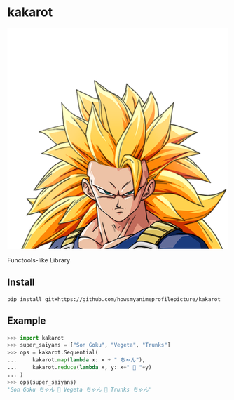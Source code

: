 # kakarot

![alt text](assets/kakarot.png)

Functools-like Library

## Install

```
pip install git+https://github.com/howsmyanimeprofilepicture/kakarot
```

## Example

```python
>>> import kakarot
>>> super_saiyans = ["Son Goku", "Vegeta", "Trunks"]
>>> ops = kakarot.Sequential(
...     kakarot.map(lambda x: x + " ちゃん"),
...     kakarot.reduce(lambda x, y: x+" 🎈 "+y)
... )
>>> ops(super_saiyans)
'Son Goku ちゃん 🎈 Vegeta ちゃん 🎈 Trunks ちゃん'
```